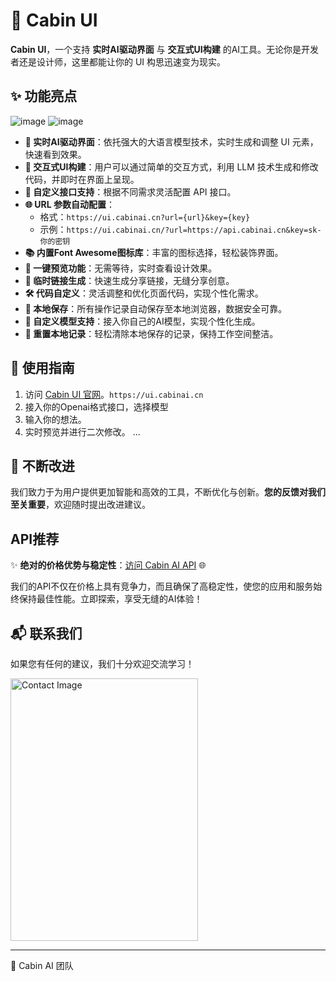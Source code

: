 # 🌟 Cabin UI

 **Cabin UI**，一个支持 **实时AI驱动界面** 与 **交互式UI构建** 的AI工具。无论你是开发者还是设计师，这里都能让你的 UI 构思迅速变为现实。

## ✨ 功能亮点
![image](https://github.com/user-attachments/assets/bff3017e-399d-4be9-8eb0-d47548ee9643)
![image](https://github.com/user-attachments/assets/17abf555-8290-4076-a310-7297e108817c)

- **🔧 实时AI驱动界面**：依托强大的大语言模型技术，实时生成和调整 UI 元素，快速看到效果。
- **🔄 交互式UI构建**：用户可以通过简单的交互方式，利用 LLM 技术生成和修改代码，并即时在界面上呈现。
- **🔗 自定义接口支持**：根据不同需求灵活配置 API 接口。
- **🌐 URL 参数自动配置**：
  - 格式：`https://ui.cabinai.cn?url={url}&key={key}`
  - 示例：`https://ui.cabinai.cn/?url=https://api.cabinai.cn&key=sk-你的密钥`
- **📚 内置Font Awesome图标库**：丰富的图标选择，轻松装饰界面。
- **👀 一键预览功能**：无需等待，实时查看设计效果。
- **🔗 临时链接生成**：快速生成分享链接，无缝分享创意。
- **🛠 代码自定义**：灵活调整和优化页面代码，实现个性化需求。
- **💾 本地保存**：所有操作记录自动保存至本地浏览器，数据安全可靠。
- **🧩 自定义模型支持**：接入你自己的AI模型，实现个性化生成。
- **🔄 重置本地记录**：轻松清除本地保存的记录，保持工作空间整洁。

## 🚀 使用指南

1. 访问 [Cabin UI 官网](https://ui.cabinai.cn)。`https://ui.cabinai.cn`
2. 接入你的Openai格式接口，选择模型
3. 输入你的想法。
4. 实时预览并进行二次修改。
...

## 🌱 不断改进

我们致力于为用户提供更加智能和高效的工具，不断优化与创新。**您的反馈对我们至关重要**，欢迎随时提出改进建议。

## API推荐

✨ **绝对的价格优势与稳定性**：[访问 Cabin AI API](https://api.cabinai.cn) 🌐

我们的API不仅在价格上具有竞争力，而且确保了高稳定性，使您的应用和服务始终保持最佳性能。立即探索，享受无缝的AI体验！

## 📬 联系我们

如果您有任何的建议，我们十分欢迎交流学习！

<img src="https://github.com/user-attachments/assets/568cbd81-fd15-477d-9287-fa8d66c4fec1" width="300" height="420" alt="Contact Image">


---

🤝 Cabin AI 团队
